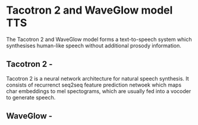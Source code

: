 # Tacotron 2 and WaveGlow model TTS

The Tacotron 2 and WaveGlow model forms a text-to-speech system which synthesises human-like speech without additional prosody information. 

## Tacotron 2 - 
Tacotron 2 is a neural network architecture for natural speech synthesis. It consists of recurrenct seq2seq feature prediction netwoek which maps char embeddings to mel spectograms, which are usually fed into a vocoder to generate speech. 

## WaveGlow - 


